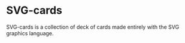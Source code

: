 SVG-cards
=========

SVG-cards is a collection of deck of cards made entirely with the SVG graphics language.
